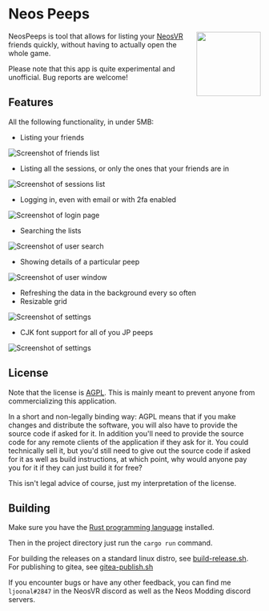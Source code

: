 # Neos Peeps

<img align="right" width="128" height="128" src="./static/logo.png"/>

NeosPeeps is tool that allows for listing your [NeosVR](https://steamcommunity.com/app/740250) friends quickly, without having to actually open the whole game.

Please note that this app is quite experimental and unofficial. Bug reports are welcome!

## Features

All the following functionality, in under 5MB:

- Listing your friends

![Screenshot of friends list](static/friends-list.png)

- Listing all the sessions, or only the ones that your friends are in

![Screenshot of sessions list](static/sessions-list.png)

- Logging in, even with email or with 2fa enabled

![Screenshot of login page](static/login-page.png)

- Searching the lists

![Screenshot of user search](static/user-search.png)

- Showing details of a particular peep

![Screenshot of user window](static/user-window.png)

- Refreshing the data in the background every so often
- Resizable grid

![Screenshot of settings](static/settings-page.png)

- CJK font support for all of you JP peeps

![Screenshot of settings](static/jp-session-search.png)

## License

Note that the license is [AGPL](https://tldrlegal.com/license/gnu-affero-general-public-license-v3-(agpl-3.0)).
This is mainly meant to prevent anyone from commercializing this application.

In a short and non-legally binding way:
AGPL means that if you make changes and distribute the software, you will also have to provide the source code if asked for it.
In addition you'll need to provide the source code for any remote clients of the application if they ask for it.
You could technically sell it, but you'd still need to give out the source code if asked for it as well as build instructions, at which point, why would anyone pay you for it if they can just build it for free?

This isn't legal advice of course, just my interpretation of the license.

## Building

Make sure you have the [Rust programming language](https://www.rust-lang.org/) installed.

Then in the project directory just run the `cargo run` command.

For building the releases on a standard linux distro, see [build-release.sh](./build-release.sh).
For publishing to gitea, see [gitea-publish.sh](./gitea-publish.sh)

If you encounter bugs or have any other feedback, you can find me `ljoonal#2847` in the NeosVR discord as well as the Neos Modding discord servers.
